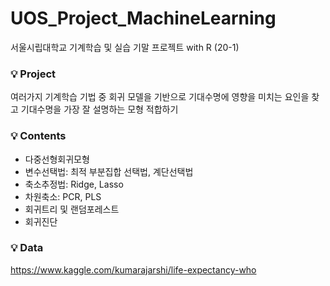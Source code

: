 # UOS_Project_MachineLearning
서울시립대학교 기계학습 및 실습 기말 프로젝트 with R (20-1)

### 💡 Project
여러가지 기계학습 기법 중 회귀 모델을 기반으로 기대수명에 영향을 미치는 요인을 찾고 기대수명을 가장 잘 설명하는 모형 적합하기 

### 💡 Contents
* 다중선형회귀모형
* 변수선택법: 최적 부분집합 선택법, 계단선택법
* 축소추정법: Ridge, Lasso
* 차원축소: PCR, PLS
* 회귀트리 및 랜덤포레스트 
* 회귀진단 

### 💡 Data 
https://www.kaggle.com/kumarajarshi/life-expectancy-who

